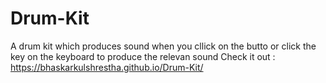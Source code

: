 # Drum-Kit
A drum kit which produces sound when you cllick on the butto or click the key on the keyboard to produce the relevan sound
Check it out : https://bhaskarkulshrestha.github.io/Drum-Kit/
